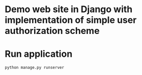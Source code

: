 # Demo web site in Django with implementation of simple user authorization scheme

# Run application
```
python manage.py runserver